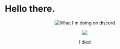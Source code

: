 # Hello there.
<p align="center">
  <img align="center" src="https://gt.bigdumb.gq/api/badge/348918040248713217?color1=151515&textcolor=9f9f9f&font=Arial&gradient=false&borderradius=15&bordercolor=ffffff&borderwidth=3" alt="What I'm doing on discord">
<p align="center">
  <img align="center" src="https://github-readme-stats.vercel.app/api?username=DanKGooGLy&show_icons=true&theme=dark">
<p align="center">
I died
<p/>
